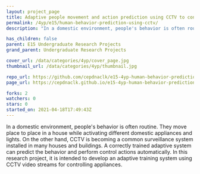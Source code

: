 ```yaml
---
layout: project_page
title: Adaptive people movement and action prediction using CCTV to control appliances
permalink: /4yp/e15/human-behavior-prediction-using-cctv/
description: "In a domestic environment, people's behavior is often routine. They move place to place in a house while activating different domestic appliances and lights. On the other hand, CCTV is becoming a common surveillance system installed in many houses and buildings. A correctly trained adaptive system can predict the behavior and perform control actions automatically. In this research project, it is intended to develop an adaptive training system using CCTV video streams for controlling appliances. "

has_children: false
parent: E15 Undergraduate Research Projects
grand_parent: Undergraduate Research Projects

cover_url: /data/categories/4yp/cover_page.jpg
thumbnail_url: /data/categories/4yp/thumbnail.jpg

repo_url: https://github.com/cepdnaclk/e15-4yp-human-behavior-prediction-using-cctv
page_url: https://cepdnaclk.github.io/e15-4yp-human-behavior-prediction-using-cctv

forks: 2
watchers: 0
stars: 0
started_on: 2021-04-18T17:49:43Z
---
```

In a domestic environment, people's behavior is often routine. They move place to place in a house while activating different domestic appliances and lights. On the other hand, CCTV is becoming a common surveillance system installed in many houses and buildings. A correctly trained adaptive system can predict the behavior and perform control actions automatically. In this research project, it is intended to develop an adaptive training system using CCTV video streams for controlling appliances. 

